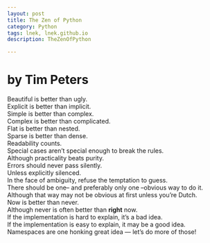 ```yaml
---
layout: post
title: The Zen of Python
category: Python
tags: lnek, lnek.github.io
description: TheZenOfPython

---
```


# by Tim Peters

Beautiful is better than ugly.    
Explicit is better than implicit.    
Simple is better than complex.    
Complex is better than complicated.    
Flat is better than nested.    
Sparse is better than dense.    
Readability counts.    
Special cases aren’t special enough to break the rules.    
Although practicality beats purity.    
Errors should never pass silently.    
Unless explicitly silenced.    
In the face of ambiguity, refuse the temptation to guess.    
There should be one– and preferably only one –obvious way to do it.    
Although that way may not be obvious at first unless you’re Dutch.    
Now is better than never.    
Although never is often better than **right** now.    
If the implementation is hard to explain, it’s a bad idea.    
If the implementation is easy to explain, it may be a good idea.    
Namespaces are one honking great idea — let’s do more of those!

